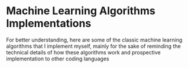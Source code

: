 # Machine Learning Algorithms Implementations

For better understanding, here are some of the classic machine learning algorithms that I implement myself, mainly for the sake of reminding the technical details of how these algorithms work and prospective implementation to other coding languages
